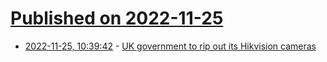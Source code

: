 # [Published on 2022-11-25](index.md)

* [2022-11-25, 10:39:42](https://news.ycombinator.com/item?id=33741089) - [UK government to rip out its Hikvision cameras](https://techmonitor.ai/government-computing/hikvision-ban-uk-government-oliver-dowden)
